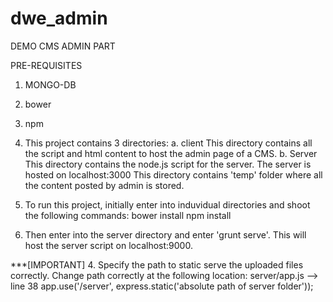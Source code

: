 # dwe_admin
DEMO CMS ADMIN PART

PRE-REQUISITES
  1. MONGO-DB
  2. bower
  3. npm


1. This project contains 3 directories:
    a. client
        This directory contains all the script and html content to host the admin page of a CMS. 
    b. Server
        This directory contains the node.js script for the server. The server is hosted on localhost:3000
        This directory contains 'temp' folder where all the content posted by admin is stored.        
    
2. To run this project, initially enter into induvidual directories and shoot the following commands:
    bower install
    npm install

3. Then enter into the server directory and enter 'grunt serve'. This will host the server script on localhost:9000.

 ***[IMPORTANT] 
4. Specify the path to static serve the uploaded files correctly.
   Change path correctly at the following location:
   server/app.js --> line 38
      app.use('/server', express.static('absolute path of server folder'));
